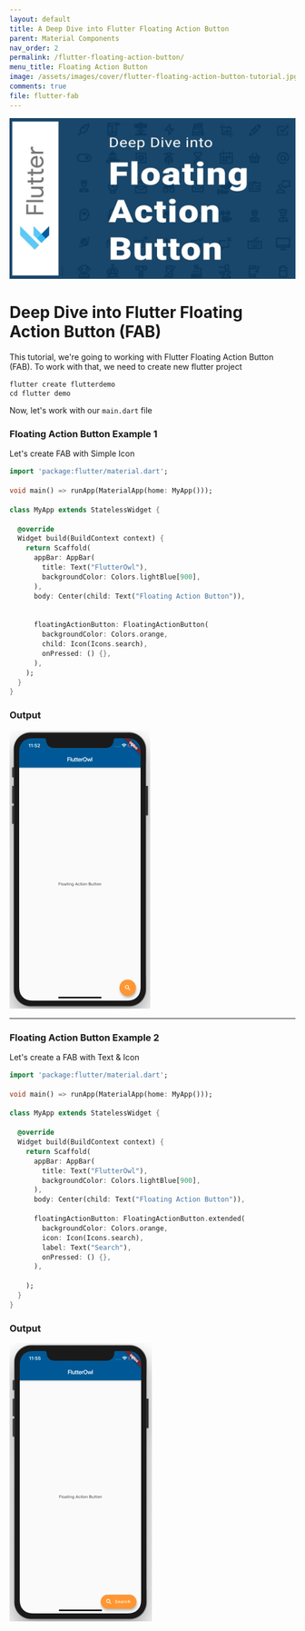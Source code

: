 ```yaml
---
layout: default
title: A Deep Dive into Flutter Floating Action Button
parent: Material Components
nav_order: 2
permalink: /flutter-floating-action-button/
menu_title: Floating Action Button
image: /assets/images/cover/flutter-floating-action-button-tutorial.jpg
comments: true
file: flutter-fab
---
```


<img src="/assets/images/cover/flutter-floating-action-button-tutorial.jpg">

# Deep Dive into Flutter Floating Action Button (FAB)

This tutorial, we're going to working with Flutter Floating Action Button (FAB). To work with that, we need to create new flutter project

    flutter create flutterdemo
    cd flutter demo

Now, let's work with our `main.dart` file

### Floating Action Button Example 1

Let's create FAB with Simple Icon

```dart
import 'package:flutter/material.dart';

void main() => runApp(MaterialApp(home: MyApp()));

class MyApp extends StatelessWidget {

  @override
  Widget build(BuildContext context) {
    return Scaffold(
      appBar: AppBar(
        title: Text("FlutterOwl"),
        backgroundColor: Colors.lightBlue[900],
      ),
      body: Center(child: Text("Floating Action Button")),
      
      
      floatingActionButton: FloatingActionButton(
        backgroundColor: Colors.orange,
        child: Icon(Icons.search),
        onPressed: () {},
      ),
    );
  }
}
```

### Output
<img src="/assets/images/screenshots/components/flutter-floating-action-example1.png">

---

### Floating Action Button Example 2

Let's create a FAB with Text & Icon

```dart
import 'package:flutter/material.dart';

void main() => runApp(MaterialApp(home: MyApp()));

class MyApp extends StatelessWidget {

  @override
  Widget build(BuildContext context) {
    return Scaffold(
      appBar: AppBar(
        title: Text("FlutterOwl"),
        backgroundColor: Colors.lightBlue[900],
      ),
      body: Center(child: Text("Floating Action Button")),

      floatingActionButton: FloatingActionButton.extended(
        backgroundColor: Colors.orange,
        icon: Icon(Icons.search),
        label: Text("Search"), 
        onPressed: () {},
      ),

    );
  }
}
```

### Output

<img src="/assets/images/screenshots/components/flutter-floating-action-example2.png">